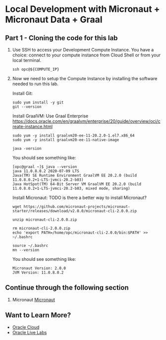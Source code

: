 # Local Development with Micronaut + Micronaut Data + Graal

## Part 1 - Cloning the code for this lab

1. Use SSH to access your Development Compute Instance.
   You have a choice: connect to your compute instance from Cloud Shell or from your local terminal.
   ```
   ssh opc@${COMPUTE_IP}
   ```

1. Now we need to setup the Compute Instance by installing the software needed to run this lab.

   Install Git:
   ```
   sudo yum install -y git
   git --version
   ```

   Install GraalVM:
   Use Graal Enterprise https://docs.oracle.com/en/graalvm/enterprise/20/guide/overview/oci/create-instance.html
   ```
   sudo yum -y install graalvm20-ee-11-20.2.0-1.el7.x86_64
   sudo yum -y install graalvm20-ee-11-native-image

   java -version
   ```

   You should see something like:
   ```
   [opc@graal ~]$ java --version
   java 11.0.8.0.2 2020-07-09 LTS
   Java(TM) SE Runtime Environment GraalVM EE 20.2.0 (build 11.0.8.0.2+1-LTS-jvmci-20.2-b03)
   Java HotSpot(TM) 64-Bit Server VM GraalVM EE 20.2.0 (build 11.0.8.0.2+1-LTS-jvmci-20.2-b03, mixed mode, sharing)
   ```

   Install Micronaut:
   TODO is there a better way to install Micronaut?
   ```
   wget https://github.com/micronaut-projects/micronaut-starter/releases/download/v2.0.0/micronaut-cli-2.0.0.zip

   unzip micronaut-cli-2.0.0.zip

   rm micronaut-cli-2.0.0.zip
   echo 'export PATH=/home/opc/micronaut-cli-2.0.0/bin:$PATH' >> ~/.bashrc

   source ~/.bashrc
   mn --version
   ```

   You should see something like:
   ```
   Micronaut Version: 2.0.0
   JVM Version: 11.0.8.0.2
   ```

   <!-- ```
   curl -s "https://get.sdkman.io" | bash
   source "$HOME/.sdkman/bin/sdkman-init.sh"
   sdk version
   sdk install micronaut
   ``` -->

## Continue through the following section

1. Micronaut [Micronaut](micronaut.md)

## Want to Learn More?

* [Oracle Cloud](http://www.oracle.com/cloud/free)
* [Oracle Live Labs](https://oracle.github.io/learning-library/developer-library/)
